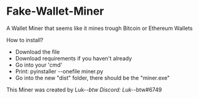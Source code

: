 # Fake-Wallet-Miner
A Wallet Miner that seems like it mines trough Bitcoin or Ethereum Wallets

How to install?
- Download the file
- Download requirements if you haven't already
- Go into your 'cmd'
- Print: pyinstaller --onefile miner.py
- Go into the new "dist" folder, there should be the "miner.exe"


This Miner was created by Luk-_-btw
Discord: Luk-_-btw#6749
